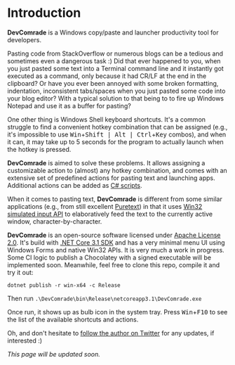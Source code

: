 # Introduction 
**DevComrade** is a Windows copy/paste and launcher productivity tool for developers. 

Pasting code from StackOverflow or numerous blogs can be a tedious and sometimes even a dangerous task :) Did that ever happened to you, when you just pasted some text into a Terminal command line and it instantly got executed as a command, only because it had CR/LF at the end in the clipboard? Or have you ever been annoyed with some broken formatting, indentation, inconsistent tabs/spaces when you just pasted some code into your blog editor? With a typical solution to that being to to fire up Windows Notepad and use it as a buffer for pasting?

One other thing is Windows Shell keyboard shortcuts. It's a common struggle to find a convenient hotkey  combination that can be assigned (e.g., it's impossible to use <kbd>Win</kbd>+<kbd>Shift | Alt | Ctrl</kbd>+<kbd>Key</kbd> combos), and when it can, it may take up to 5 seconds for the program to actually launch when the hotkey is pressed. 

**DevComrade** is aimed to solve these problems. It allows assigning a customizable action to (almost) any hotkey combination, and comes with an extensive set of predefined actions for pasting text and launching apps. Additional actions can be added as [C# scripts](https://github.com/dotnet/roslyn/wiki/Scripting-API-Samples).

When it comes to pasting text, **DevComrade** is different from some similar applications (e.g., from still excellent [Puretext](https://stevemiller.net/puretext/)) in that it uses [Win32 simulated input API](https://docs.microsoft.com/en-us/windows/win32/api/winuser/nf-winuser-sendinput) to elaboratively feed the text to the currently active window, character-by-character.

**DevComrade** is an open-source software licensed under [Apache License 2.0](https://www.apache.org/licenses/LICENSE-2.0). It's build with [.NET Core 3.1 SDK](https://dotnet.microsoft.com/download/dotnet-core/thank-you/sdk-3.1.302-windows-x64-installer) and has a very minimal menu UI using Windows Forms and native Win32 APIs. It is very much a work in progress. Some CI logic to publish a Chocolatey with a signed executable will be implemented soon. Meanwhile, feel free to clone this repo, compile it and try it out:

```
dotnet publish -r win-x64 -c Release
```
Then run `.\DevComrade\bin\Release\netcoreapp3.1\DevComrade.exe`

Once run, it shows up as bulb icon in the system tray. Press <kbd>Win</kbd>+<kbd>F10</kbd> to see the list of the available shortcuts and actions. 

Oh, and don't hesitate to [follow the author on Twitter](https://twitter.com/noseratio) for any updates, if interested :)

*This page will be updated soon.*

<!---
# Getting Started
TODO: See above, Guide users through getting your code up and running on their own system. In this section you can talk about:
1.	Installation process
2.	Software dependencies
3.	Latest releases
4.	API references

# Build and Test
TODO: Describe and show how to build your code and run the tests. 

# Contribute
TODO: Explain how other users and developers can contribute to make your code better. 

If you want to learn more about creating good readme files then refer the following [guidelines](https://docs.microsoft.com/en-us/azure/devops/repos/git/create-a-readme?view=azure-devops). You can also seek inspiration from the below readme files:
- [ASP.NET Core](https://github.com/aspnet/Home)
- [Visual Studio Code](https://github.com/Microsoft/vscode)
- [Chakra Core](https://github.com/Microsoft/ChakraCore)

--> 